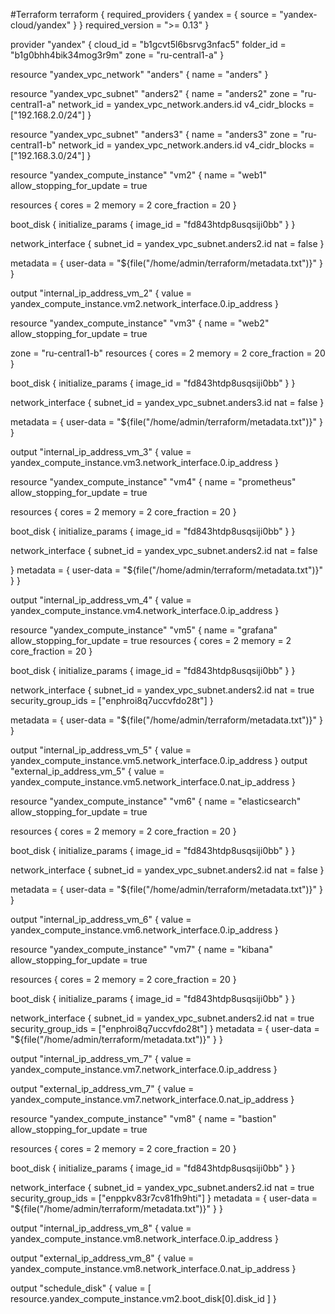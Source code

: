 #Terraform
terraform {
  required_providers {
    yandex = {
      source = "yandex-cloud/yandex"
    }
  }
  required_version = ">= 0.13"
}


provider "yandex" {
    cloud_id  = "b1gcvt5l6bsrvg3nfac5"
  folder_id = "b1g0bhh4bik34mog3r9m"
  zone      = "ru-central1-a"
}






resource "yandex_vpc_network" "anders" {
  name = "anders"
}






resource "yandex_vpc_subnet" "anders2" {
  name           = "anders2"
  zone           = "ru-central1-a"
  network_id     = yandex_vpc_network.anders.id
  v4_cidr_blocks = ["192.168.2.0/24"]
}





resource "yandex_vpc_subnet" "anders3" {
  name           = "anders3"
  zone           = "ru-central1-b"
  network_id     = yandex_vpc_network.anders.id
  v4_cidr_blocks = ["192.168.3.0/24"]
}







resource "yandex_compute_instance" "vm2" {
  name = "web1"
  allow_stopping_for_update = true

  resources {
    cores  = 2
    memory = 2
	core_fraction = 20
  }

  boot_disk {
    initialize_params {
      image_id = "fd843htdp8usqsiji0bb"
    }
  }

  network_interface {
    subnet_id = yandex_vpc_subnet.anders2.id
    nat       = false
  }

  metadata = {
    user-data = "${file("/home/admin/terraform/metadata.txt")}"
  }
}

output "internal_ip_address_vm_2" {
  value = yandex_compute_instance.vm2.network_interface.0.ip_address
}






resource "yandex_compute_instance" "vm3" {
  name = "web2"
  allow_stopping_for_update = true

  zone = "ru-central1-b"
  resources {
    cores  = 2
    memory = 2
	core_fraction = 20
   }

  boot_disk {
    initialize_params {
      image_id = "fd843htdp8usqsiji0bb"
    }
  }

  network_interface {
    subnet_id = yandex_vpc_subnet.anders3.id
    nat       = false
  }

  metadata = {
    user-data = "${file("/home/admin/terraform/metadata.txt")}"
  }
}




output "internal_ip_address_vm_3" {
  value = yandex_compute_instance.vm3.network_interface.0.ip_address
}






resource "yandex_compute_instance" "vm4" {
  name = "prometheus"
  allow_stopping_for_update = true

  resources {
    cores  = 2
    memory = 2
	core_fraction = 20
  }

  boot_disk {
    initialize_params {
      image_id = "fd843htdp8usqsiji0bb"
    }
  }

  network_interface {
    subnet_id = yandex_vpc_subnet.anders2.id
    nat       = false

  }
  metadata = {
    user-data = "${file("/home/admin/terraform/metadata.txt")}"
  }
}

output "internal_ip_address_vm_4" {
  value = yandex_compute_instance.vm4.network_interface.0.ip_address
}






resource "yandex_compute_instance" "vm5" {
  name = "grafana"
  allow_stopping_for_update = true
    resources {
    cores  = 2
    memory = 2
	core_fraction = 20
   }

  boot_disk {
    initialize_params {
      image_id = "fd843htdp8usqsiji0bb"
    }
  }

  network_interface {
    subnet_id = yandex_vpc_subnet.anders2.id
    nat       = true
    security_group_ids = ["enphroi8q7uccvfdo28t"]
  }

  metadata = {
    user-data = "${file("/home/admin/terraform/metadata.txt")}"
  }
}

output "internal_ip_address_vm_5" {
  value = yandex_compute_instance.vm5.network_interface.0.ip_address
}
output "external_ip_address_vm_5" {
  value = yandex_compute_instance.vm5.network_interface.0.nat_ip_address
}






resource "yandex_compute_instance" "vm6" {
  name = "elasticsearch"
  allow_stopping_for_update = true

  resources {
    cores  = 2
    memory = 2
	core_fraction = 20
   }

  boot_disk {
    initialize_params {
      image_id = "fd843htdp8usqsiji0bb"
    }
  }

  network_interface {
    subnet_id = yandex_vpc_subnet.anders2.id
    nat       = false
  }

  metadata = {
    user-data = "${file("/home/admin/terraform/metadata.txt")}"
  }
}

output "internal_ip_address_vm_6" {
  value = yandex_compute_instance.vm6.network_interface.0.ip_address
}






resource "yandex_compute_instance" "vm7" {
  name = "kibana"
  allow_stopping_for_update = true

  resources {
    cores  = 2
    memory = 2
	core_fraction = 20
  }

  boot_disk {
    initialize_params {
      image_id = "fd843htdp8usqsiji0bb"
    }
  }

  network_interface {
    subnet_id = yandex_vpc_subnet.anders2.id
    nat       = true
    security_group_ids = ["enphroi8q7uccvfdo28t"]
}
  metadata = {
    user-data = "${file("/home/admin/terraform/metadata.txt")}"
  }
}

output "internal_ip_address_vm_7" {
  value = yandex_compute_instance.vm7.network_interface.0.ip_address
}

output "external_ip_address_vm_7" {
  value = yandex_compute_instance.vm7.network_interface.0.nat_ip_address
}






resource "yandex_compute_instance" "vm8" {
  name = "bastion"
  allow_stopping_for_update = true

  resources {
    cores  = 2
    memory = 2
	core_fraction = 20
  }

  boot_disk {
    initialize_params {
      image_id = "fd843htdp8usqsiji0bb"
    }
  }

  network_interface {
    subnet_id = yandex_vpc_subnet.anders2.id
    nat       = true
    security_group_ids = ["enppkv83r7cv81fh9hti"]
  }
  metadata = {
    user-data = "${file("/home/admin/terraform/metadata.txt")}"
  }
}

output "internal_ip_address_vm_8" {
  value = yandex_compute_instance.vm8.network_interface.0.ip_address
}

output "external_ip_address_vm_8" {
  value = yandex_compute_instance.vm8.network_interface.0.nat_ip_address
}

output "schedule_disk" {
  value =  [   resource.yandex_compute_instance.vm2.boot_disk[0].disk_id   ]
}
